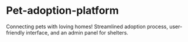 # Pet-adoption-platform
Connecting pets with loving homes! Streamlined adoption process, user-friendly interface, and an admin panel for shelters.
